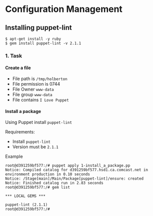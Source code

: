 # Configuration Management
## Installing puppet-lint

```
$ apt-get install -y ruby
$ gem install puppet-lint -v 2.1.1
```
### 1. Task
#### Create a file
* File path is ```/tmp/holberton```
* File permission is 0744 
* File Owner ```www-data```
* File group ```www-data```
* File contains ```I Love Puppet``` 

#### Install a package
Using Puppet install ```puppet-lint```

Requirements:
* Install ```puppet-lint```
* Version must be ```2.1.1```

Example

```
root@d391259bf577:/# puppet apply 1-install_a_package.pp
Notice: Compiled catalog for d391259bf577.hsd1.ca.comcast.net in environment production in 0.10 seconds
Notice: /Stage[main]/Main/Package[puppet-lint]/ensure: created
Notice: Finished catalog run in 2.83 seconds
root@d391259bf577:/# gem list

*** LOCAL GEMS ***

puppet-lint (2.1.1)
root@d391259bf577:/#
```
